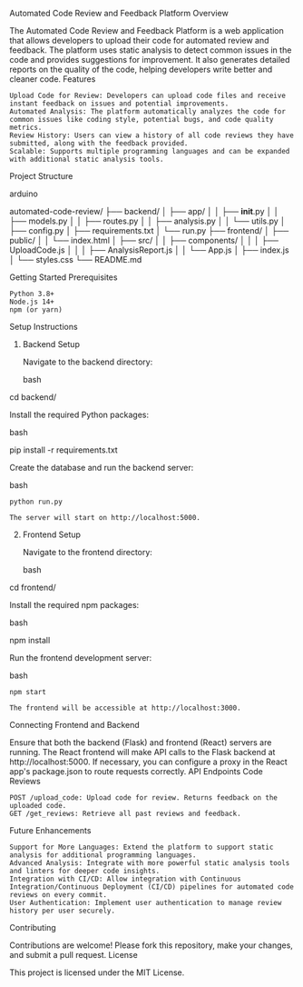 Automated Code Review and Feedback Platform
Overview

The Automated Code Review and Feedback Platform is a web application that allows developers to upload their code for automated review and feedback. The platform uses static analysis to detect common issues in the code and provides suggestions for improvement. It also generates detailed reports on the quality of the code, helping developers write better and cleaner code.
Features

    Upload Code for Review: Developers can upload code files and receive instant feedback on issues and potential improvements.
    Automated Analysis: The platform automatically analyzes the code for common issues like coding style, potential bugs, and code quality metrics.
    Review History: Users can view a history of all code reviews they have submitted, along with the feedback provided.
    Scalable: Supports multiple programming languages and can be expanded with additional static analysis tools.

Project Structure

arduino

automated-code-review/
├── backend/
│   ├── app/
│   │   ├── __init__.py
│   │   ├── models.py
│   │   ├── routes.py
│   │   ├── analysis.py
│   │   └── utils.py
│   ├── config.py
│   ├── requirements.txt
│   └── run.py
├── frontend/
│   ├── public/
│   │   └── index.html
│   ├── src/
│   │   ├── components/
│   │   │   ├── UploadCode.js
│   │   │   ├── AnalysisReport.js
│   │   └── App.js
│   ├── index.js
│   └── styles.css
└── README.md

Getting Started
Prerequisites

    Python 3.8+
    Node.js 14+
    npm (or yarn)

Setup Instructions
1. Backend Setup

    Navigate to the backend directory:

    bash

cd backend/

Install the required Python packages:

bash

pip install -r requirements.txt

Create the database and run the backend server:

bash

    python run.py

    The server will start on http://localhost:5000.

2. Frontend Setup

    Navigate to the frontend directory:

    bash

cd frontend/

Install the required npm packages:

bash

npm install

Run the frontend development server:

bash

    npm start

    The frontend will be accessible at http://localhost:3000.

Connecting Frontend and Backend

Ensure that both the backend (Flask) and frontend (React) servers are running. The React frontend will make API calls to the Flask backend at http://localhost:5000. If necessary, you can configure a proxy in the React app's package.json to route requests correctly.
API Endpoints
Code Reviews

    POST /upload_code: Upload code for review. Returns feedback on the uploaded code.
    GET /get_reviews: Retrieve all past reviews and feedback.

Future Enhancements

    Support for More Languages: Extend the platform to support static analysis for additional programming languages.
    Advanced Analysis: Integrate with more powerful static analysis tools and linters for deeper code insights.
    Integration with CI/CD: Allow integration with Continuous Integration/Continuous Deployment (CI/CD) pipelines for automated code reviews on every commit.
    User Authentication: Implement user authentication to manage review history per user securely.

Contributing

Contributions are welcome! Please fork this repository, make your changes, and submit a pull request.
License

This project is licensed under the MIT License.
